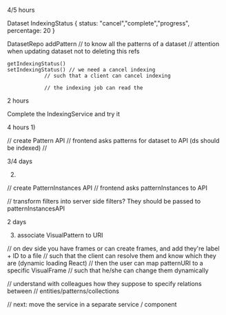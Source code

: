 4/5 hours

Dataset
	IndexingStatus 
		{
			status: "cancel","complete","progress",
			percentage: 20
		}

DatasetRepo
	addPattern	// to know all the patterns of a dataset
			// attention when updating dataset not to deleting this refs

	getIndexingStatus()
	setIndexingStatus()	// we need a cancel indexing
				// such that a client can cancel indexing

				// the indexing job can read the


2 hours
	
Complete the IndexingService and try it



4 hours
1)

// create Pattern API
//	frontend asks patterns for dataset to API (ds should be indexed)
//	


3/4 days

2)

// create PatternInstances API
//	frontend asks patternInstances to API

// transform filters into server side filters? They should be passed to patternInstancesAPI


2 days

3) associate VisualPattern to URI

// on dev side you have frames or can create frames, and add they're label + ID to a file
//	such that the client can resolve them and know which they are (dynamic loading React)
//	then the user can map patternURI to a specific VisualFrame
//	such that he/she can change them dynamically





// understand with colleagues how they suppose to specify relations between 
//	entities/patterns/collections

// next: move the service in a separate service / component
